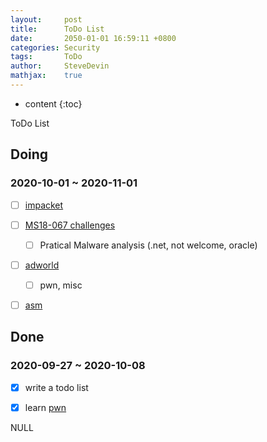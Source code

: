 ```yaml
---
layout:     post
title:      ToDo List
date:       2050-01-01 16:59:11 +0800
categories: Security
tags:       ToDo
author:     SteveDevin
mathjax:    true
---
```

* content
{:toc}

ToDo List



## Doing

### 2020-10-01 ~ 2020-11-01

- [ ] [impacket](https://github.com/SecureAuthCorp/impacket)

- [ ] [MS18-067 challenges](http://bachang.ms08067.com/challenges)
    - [ ] Pratical Malware analysis (.net, not welcome, oracle)
    
- [ ] [adworld](https://adworld.xctf.org.cn/task)
    - [ ] pwn, misc
    
- [ ] [asm](https://www.ruanyifeng.com/blog/2018/01/assembly-language-primer.html)

## Done

### 2020-09-27 ~ 2020-10-08

- [x] write a todo list

- [x] learn [pwn](http://docs.pwntools.com/en/stable)

NULL